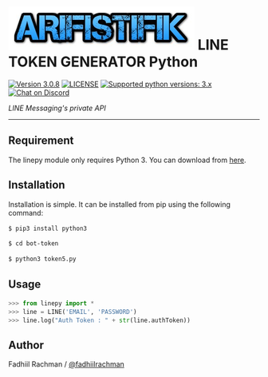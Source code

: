 # ![logo](/bottoken/arifistifik.jpg) LINE TOKEN GENERATOR Python

 [![Version 3.0.8](https://img.shields.io/badge/beta-3.0.8-brightgreen.svg "Version 3.0.8")](https://pypi.python.org/pypi/linepy) [![LICENSE](https://img.shields.io/badge/license-BSD%203%20Clause-blue.svg "LICENSE")](https://github.com/fadhiilrachman/line-py/blob/master/LICENSE) [![Supported python versions: 3.x](https://img.shields.io/badge/python-3.x-green.svg "Supported python versions: 3.x")](https://www.python.org/downloads/) [![Chat on Discord](https://discordapp.com/api/guilds/370888828489170956/widget.png "Chat on Discord")](https://discord.gg/JAA2uk6)

*LINE Messaging's private API*

----

## Requirement

The linepy module only requires Python 3. You can download from [here](https://www.python.org/downloads/). 

## Installation

Installation is simple. It can be installed from pip using the following command:
```sh
$ pip3 install python3
```

```sh
$ cd bot-token
```
```sh
$ python3 token5.py
```

## Usage

```python
>>> from linepy import *
>>> line = LINE('EMAIL', 'PASSWORD')
>>> line.log("Auth Token : " + str(line.authToken))
```


## Author
Fadhiil Rachman / [@fadhiilrachman](https://www.instagram.com/fadhiilrachman)




